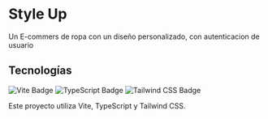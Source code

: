 # Style Up 
Un E-commers de ropa con un diseño personalizado, con autenticacion de usuario

## Tecnologías

<p align="left">
  <img src="https://img.shields.io/badge/Vite-2980B9?style=for-the-badge&logo=vite&logoColor=white" alt="Vite Badge"/>
  <img src="https://img.shields.io/badge/TypeScript-3178C6?style=for-the-badge&logo=typescript&logoColor=white" alt="TypeScript Badge"/>
  <img src="https://img.shields.io/badge/Tailwind_CSS-38B2AC?style=for-the-badge&logo=tailwind-css&logoColor=white" alt="Tailwind CSS Badge"/>
</p>

Este proyecto utiliza Vite, TypeScript y Tailwind CSS.